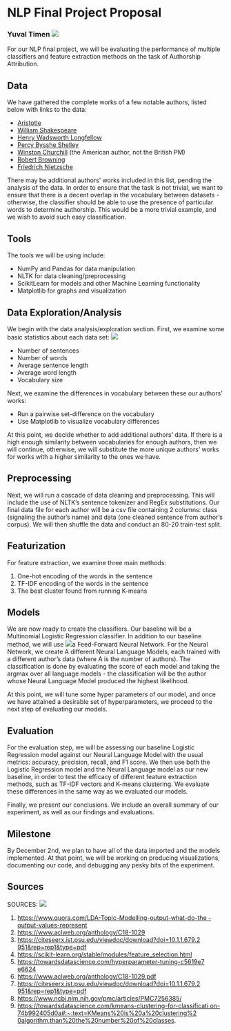 # NLP Final Project Proposal 
### Yuval Timen ![](NLP\_Final\_Project\_Proposal.001.png)

For our NLP final project, we will be evaluating the performance of multiple classifiers and feature extraction methods on the task of Authorship Attribution.  

## Data
We have gathered the complete works of a few notable authors, listed below with links to the data:  

- [Aristotle](http://www.gutenberg.org/cache/epub/12699/pg12699.txt)  
- [William Shakespeare](https://www.gutenberg.org/files/100/100-0.txt) 
- [Henry Wadsworth Longfellow](http://www.gutenberg.org/cache/epub/1365/pg1365.txt) 
- [Percy Bysshe Shelley](http://www.gutenberg.org/cache/epub/4800/pg4800.txt) 
- [Winston Churchill](http://www.gutenberg.org/cache/epub/5400/pg5400.txt) (the American author, not the British PM) 
- [Robert Browning](https://www.gutenberg.org/files/50954/50954-0.txt) 
- [Friedrich Nietzsche](https://www.kaggle.com/hsankesara/books-of-friedrich-nietzsche?select=Beyond+good+and+Evil.txt) 

There may be additional authors’ works included in this list, pending the analysis of the data. In order to ensure that the task is not trivial, we want to ensure that there is a decent overlap in the vocabulary between datasets - otherwise, the classifier should be able to use the presence of particular words to determine authorship. This would be a more trivial example, and we wish to avoid such easy classification.  

## Tools
The tools we will be using include: 

- NumPy and Pandas for data manipulation 
- NLTK for data cleaning/preprocessing 
- ScikitLearn for models and other Machine Learning functionality 
- Matplotlib for graphs and visualization 

## Data Exploration/Analysis
We begin with the data analysis/exploration section. First, we examine some basic statistics about each data set: ![](NLP\_Final\_Project\_Proposal.001.png)

- Number of sentences 
- Number of words 
- Average sentence length 
- Average word length 
- Vocabulary size 

Next, we examine the differences in vocabulary between these our authors’ works: 

- Run a pairwise set-difference on the vocabulary 
- Use Matplotlib to visualize vocabulary differences 

At this point, we decide whether to add additional authors’ data. If there is a high enough similarity between vocabularies for enough authors, then we will continue, otherwise, we will substitute the more unique authors’ works for works with a higher similarity to the ones we have. 

## Preprocessing
Next, we will run a cascade of data cleaning and preprocessing. This will include the use of NLTK’s sentence tokenizer and RegEx substitutions. Our final data file for each author will be a csv file containing 2 columns: class (signaling the author’s name) and data (one cleaned sentence from author’s corpus). We will then shuffle the data and conduct an 80-20 train-test split. 

## Featurization
For feature extraction, we examine three main methods:  

1. One-hot encoding of the words in the sentence  
2. TF-IDF encoding of the words in the sentence 
3. The best cluster found from running K-means 

## Models
We are now ready to create the classifiers. Our baseline will be a Multinomial Logistic Regression classifier. In addition to our baseline method, we will use ![](NLP\_Final\_Project\_Proposal.001.png)a Feed-Forward Neural Network. For the Neural Network, we create A different Neural Language Models, each trained with a different author’s data (where A is the number of authors). The classification is done by evaluating the score of each model and taking the argmax over all language models - the classification will be the author whose Neural Language Model produced the highest likelihood.  

At this point, we will tune some hyper parameters of our model, and once we have attained a desirable set of hyperparameters, we proceed to the next step of evaluating our models.  

## Evaluation
For the evaluation step, we will be assessing our baseline Logistic Regression model against our Neural Language Model with the usual metrics: accuracy, precision, recall, and F1 score. We then use both the Logistic Regression model and the Neural Language model as our new baseline, in order to test the efficacy of different feature extraction methods, such as TF-IDF vectors and K-means clustering. We evaluate these differences in the same way as we evaluated our models.  

Finally, we present our conclusions. We include an overall summary of our experiment, as well as our findings and evaluations.  

## Milestone
By December 2nd, we plan to have all of the data imported and the models implemented. At that point, we will be working on producing visualizations, documenting our code, and debugging any pesky bits of the experiment. 

## Sources
SOURCES: ![](NLP\_Final\_Project\_Proposal.002.png)

1. [https://www.quora.com/LDA-Topic-Modelling-output-what-do-the -output-values-represent](https://www.quora.com/LDA-Topic-Modelling-output-what-do-the-output-values-represent) 
1. <https://www.aclweb.org/anthology/C18-1029> 
1. [https://citeseerx.ist.psu.edu/viewdoc/download?doi=10.1.1.679.2 951&rep=rep1&type=pdf](https://citeseerx.ist.psu.edu/viewdoc/download?doi=10.1.1.679.2951&rep=rep1&type=pdf) 
1. <https://scikit-learn.org/stable/modules/feature_selection.html>  
1. [https://towardsdatascience.com/hyperparameter-tuning-c5619e7 e6624](https://towardsdatascience.com/hyperparameter-tuning-c5619e7e6624) 
1. <https://www.aclweb.org/anthology/C18-1029.pdf>
1. [https://citeseerx.ist.psu.edu/viewdoc/download?doi=10.1.1.679.2 951&rep=rep1&type=pdf](https://citeseerx.ist.psu.edu/viewdoc/download?doi=10.1.1.679.2951&rep=rep1&type=pdf)
1. <https://www.ncbi.nlm.nih.gov/pmc/articles/PMC7256385/>
1. [https://towardsdatascience.com/kmeans-clustering-for-classificati on-74b992405d0a#:~:text=KMeans%20is%20a%20clustering%2 0algorithm,than%20the%20number%20of%20classes](https://towardsdatascience.com/kmeans-clustering-for-classification-74b992405d0a#:~:text=KMeans%20is%20a%20clustering%20algorithm,than%20the%20number%20of%20classes). 
